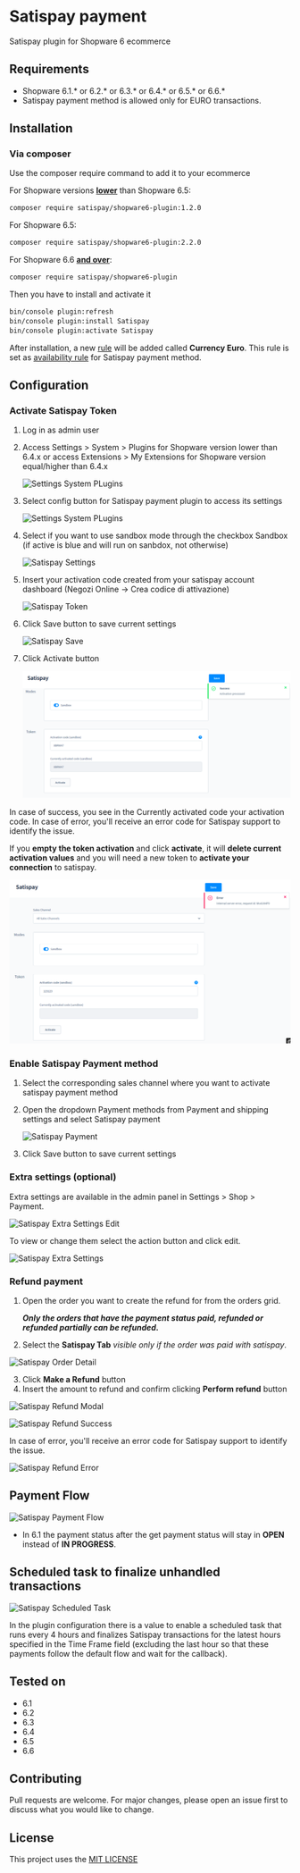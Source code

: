 # Satispay payment

Satispay plugin for Shopware 6 ecommerce

## Requirements

- Shopware 6.1.* or 6.2.* or 6.3.* or 6.4.* or 6.5.* or 6.6.*
- Satispay payment method is allowed only for EURO transactions.

## Installation

### Via composer

Use the composer require command to add it to your ecommerce

For Shopware versions <u>**lower**</u> than Shopware 6.5:
```bash
composer require satispay/shopware6-plugin:1.2.0
```
For Shopware 6.5:
```bash
composer require satispay/shopware6-plugin:2.2.0
```
For Shopware 6.6 <u>**and over</u>**:
```bash
composer require satispay/shopware6-plugin
```
Then you have to install and activate it

```bash
bin/console plugin:refresh
bin/console plugin:install Satispay
bin/console plugin:activate Satispay
```

After installation, a new [rule](https://docs.shopware.com/en/shopware-6-en/settings/rules) will be added called **Currency Euro**. This rule is set as [availability rule](https://docs.shopware.com/en/shopware-6-en/settings/Paymentmethods#availability-rule) for Satispay payment method.

## Configuration

### Activate Satispay Token

1. Log in as admin user
2. Access Settings > System > Plugins for Shopware version lower than 6.4.x or access Extensions > My Extensions for Shopware version equal/higher than 6.4.x

   ![Settings System PLugins](docs/assets/settings-system-plugins.png)
3. Select config button for Satispay payment plugin to access its settings

   ![Settings System PLugins](docs/assets/settings-system-plugins-config.png)
4. Select if you want to use sandbox mode through the checkbox Sandbox (if active is blue and will run on sanbdox, not otherwise)

   ![Satispay Settings](docs/assets/satispay-settings.png)
5. Insert your activation code created from your satispay account dashboard (Negozi Online -> Crea codice di attivazione)

   ![Satispay Token](docs/assets/satispay-business.png)
6. Click Save button to save current settings

   ![Satispay Save](docs/assets/satispay-settings-save.png)
7. Click Activate button

   ![Satispay Activate](docs/assets/satispay-settings-activate.png)

In case of success, you see in the Currently activated code your activation code.
In case of error, you'll receive an error code for Satispay support to identify the issue.

If you **empty the token activation** and click **activate**,
it will **delete current activation values** and you will need a new token to **activate your connection** to satispay.

   ![Satispay Error](docs/assets/satispay-error.png)

### Enable Satispay Payment method

1. Select the corresponding sales channel where you want to activate satispay payment method
2. Open the dropdown Payment methods from Payment and shipping settings and select Satispay payment

   ![Satispay Payment](docs/assets/set-satispay-payment-method.png)
3. Click Save button to save current settings

### Extra settings (optional)

Extra settings are available in the admin panel in Settings > Shop > Payment.

![Satispay Extra Settings Edit](docs/assets/satispay-extra-settings-edit.png)

To view or change them select the action button and click edit.

![Satispay Extra Settings](docs/assets/satispay-extra-settings.png)

### Refund payment

1. Open the order you want to create the refund for from the orders grid.

   _**Only the orders that have the payment status paid, refunded or refunded partially can be refunded.**_
2. Select the **Satispay Tab**  _visible only if the order was paid with satispay_.

![Satispay Order Detail](docs/assets/select-order.png)

3. Click **Make a Refund** button
4. Insert the amount to refund and confirm clicking **Perform refund** button

![Satispay Refund Modal](docs/assets/satispay-refund-modal.png)

![Satispay Refund Success](docs/assets/satispay-refund-success.png)

In case of error, you'll receive an error code for Satispay support to identify the issue.

![Satispay Refund Error](docs/assets/satispay-refund-error.png)

## Payment Flow

![Satispay Payment Flow](docs/assets/shopware-satispay-payment-flow.png)

* In 6.1 the payment status after the get payment status will stay in **OPEN** instead of **IN PROGRESS**.

## Scheduled task to finalize unhandled transactions

![Satispay Scheduled Task](docs/assets/shopware-satispay-scheduled-task.png)

In the plugin configuration there is a value to enable a scheduled task that runs every 4 hours and finalizes
Satispay transactions for the latest hours specified in the Time Frame field (excluding the last hour so that these
payments follow the default flow and wait for the callback).

## Tested on

- 6.1
- 6.2
- 6.3
- 6.4
- 6.5
- 6.6

## Contributing

Pull requests are welcome. For major changes, please open an issue first to discuss what you would like to change.

## License

This project uses the [MIT LICENSE](LICENSE)
